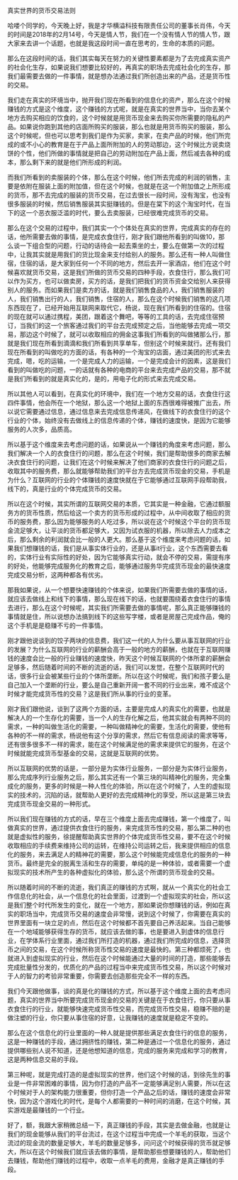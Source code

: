 真实世界的货币交易法则

哈喽个同学的，今天晚上好，我是才华横溢科技有限责任公司的董事长肖伟，今天的时间是2018年的2月14号，今天是情人节，我们在一个没有情人节的情人节，跟大家来去讲一个话题，也就是我这段时间一直在思考的，生命的本质的问题。

那么在这段时间的话，我们其实每天在努力的关键性要素都是为了去完成真实资产的社会化生存，如果说我们想要比较好的，再真实的职场去完成社会化的生存，那我们最需要去做的一件事情，就是想办法通过我们所创造出来的产品，还是货币性的交易。

我们走在真实的环境当中，抛开我们现在所看到的信息化的资产，那么在这个时候赚钱的方式是这个维度，这个赚钱的方式呢，就是在真实的世界当中，当你去某个地方去购买相应的饮食的，这个时候就是用货币现金来去购买你所需要的隐私的产品。如果说你跑到其他的店面所购买的服装，那么也就是用货币购买的服装，那么这个时候呢，但也可以思考到我们是作为买家，卖家，在卖产品的时候，他们所完成的或不小心的教育是在于产品上面所附加的人的劳动那边，这个时候比方说卖烧饼的个性，他们所做的事情就是把自己的劳动附加在产品上面，然后减去各种的成本，那么剩下来的就是他们所形成的利润。

而我们所看到的卖服装的个体，那么在这个时候，他们所去完成的利润的销售，主要是依附在服装上面的附加值，但在这个时候，也就是在这一个附加值之上所形成的货币，那不去完成的服装的货币交易，在过去很长一段时间，没有淘宝，也没有很多服装的时候，然后销售服装其实挺赚钱的。但是在棠下的这个淘宝时代，在当下的这一个恶衣服泛滥的时代，要么去卖服装，已经很难完成货币的交易。

那么在这个交易的过程中，我们其实一个个体处在真实的世界，完成真实的存在的话，他所需要去做的事情，是完成衣食住行，刚才我们跟他所看到的叫做10，那么谈一下组合型的问题，行动的话待会一起去乘坐的士，要么在做第一次的过程中，让我其实就是用我们的货比现金来支付给别人的服务。那么还有一种人叫做住宿，住宿的话，是大家到任何一个不同的地方，然后去开一家酒店，他们在这个时候喜欢就货币交易，这是我们所做的货币交易的四种手段，衣食住行，那么我们可以作为买方，也可以做卖房，买方的话，是我们把我们的货币资金交给别人来获得别人的服务。而如果我们是卖方的话，就是我们销售食品的人，我们销售服装的人，我们销售出行的人，我们销售，住宿的人，那么在这个时候我们销售的这几项东西现在了，已经开始用互联网来取代它，杨说，现在我们所看到的住宿的。住宿的现在就可以通过携程，美团，跟着这个舞吧，等等的工具的话，去完成住宿预订，当我们的这一个旅客通过我们的平台去完成预定之后，当他能够去完成一项交易，那边这个时候了，就可以收取相应的佣金这事我们所看到的叫做猪那么行，那就是我们现在所看到滴滴和我们所看到共享单车，但别这个时候来就行。还有我们现在所看到的叫做吃的方面的话，有各种的一个淘宝的店面，通过美团的形式来去完成，嗯，吃的运输，一个是完成人力的运输，一个是完成会计的因素，这是我们看到的叫做吃的问题，一的话就有各种的电商的平台来去完成产品的交易，那不就是我们所看到的就是真实化的，是的，用电子化的形式来去完成交易。

所以其他人可以看到，在真实化的环境中，我们在一个地方交易的话，衣食住行这四件事情，他会所在一个地狱，那么这一个地狱上面的东西很难得被推广出去，所以说它需要通过信息，通过信息来去完成信息传递风，在做线下的衣食住行的这个行业的个体，始终没有去做线上的信息传递的个体，赚钱的速度快，是因为它能够服务的人次多，品质高。

所以基于这个维度来去考虑问题的话，如果说从一个赚钱的角度来考虑问题，那么我们解决一个人的衣食住行的问题，那么在这个时候，我们是帮助很多的商家去解决衣食住行的问题，让我们在这个时候来解决了他们商家的衣食住行的问题之后，收取其中的服务费，那么就能够帮助我们的平台方去完成货币现金的交易，手机是为什么？互联网的行业的个体赚钱的速度快就在于它能够通过互联网手段帮助我，线下的，真是行业的个体完成货币的交易。

所以在这个时候，其实所谓的互联网交易的本质，它其实是一种金融，它通过额服务方的货币性质，然后给这一个卖方的货币形成的过程中，从中间收取了相应的货币的服务费，那么因为能够服务的人吃过多，所以说在这个时候这个平台的货币现金流足够大，让平淡的货币都足够大，又因为试衣服的机器，所以除去人力成本之后，那么剩余的利润就会比一般的人更大。那么基于这个维度来考虑问题的话，如果我们想赚钱的话，我们是从事实体行业的，还是从事it行业，这个东西需要去看的，实体行业有实际性的好处，因为它能够真实行动，就会不停的交易，需提有序的好处，他能够完成服务化的教育之后，能够通过服务华完成货币现金的最快速度完成交易分析，这两种都各有优劣。

那我如果说，从一个想要快速赚钱的个体来说，如果我们所需要去做的事情的话，就应该去做线上和线下的事情，那么现在线下的话，也就要围绕着衣食住行的事情去进行，那么在这个时候呢，其实我们所需要去做的事情呢，那么真正能够赚钱的事情就是住，所以说想办法搞到线下的这些写字楼，或者是房屋己完成作品，俺的这个手机是是稳赚不亏的一件事情。

刚才跟他说谈到的饺子两块的信息费，我们这一代的人为什么要从事互联网的行业的发展？为什么互联网的行业的薪酬会高于一般的地方的薪酬，也就在于互联网赚钱的速度会比一般的行业赚钱的速度快，昨天这个时候互联网的个体所拿的薪酬会足够多，然后随着时间的不断的流逝的话，我们可以发觉，在整个互联网时代的话，很多行业会被某些行业的个体所垄断。所以在这个时候呢，我们和孩子要么是自己加入一个垄断的行业，要么是自己重新开阔一套不同的行业出来，难不成这个时候才能完成货币性的交易？这是我们所从事的行业的变革。

刚才我们跟他说，谈到了这两个方面的话，主要是完成人的真实化的需要，也就是解决人的一个生存化的需要，当一个人的生存化解之后，他其实就会有两种不同的需求，一种的叫做生活化的需要，一种叫做精神化的需要，生活化的需要，使他有各种的不一样的需求，杨说他有这个分享的需求，然后它有信息阅读的需求等等，还有很多很多不一样的需求，能在这个时候满足他的需求来提供它的服务，在这个时候就能完成货币型基金的交易，这就是互联网的优势。

所以互联网的优势的话是，一部分是为实体行业服务，一部分是为实体行业服务，那么完成序列行业服务之后，那么其实还有一个第三块的叫精神化的服务，完全集成化的服务，更多的时候是一种人性化的体验，所以在这个时候了，人生的虚拟现实的技术的，沉陷的话，就帮助人更好的去完成精神化的享受，所以这是第三块去完成货币现金交易的一种形式。

所以我们现在赚钱的方式的话，早在三个维度上面去完成赚钱，第一个维度了，叫做真实的世界，通过提供衣食住行的服务，来完成货币性的交易，那么第二种的也就是虚拟性的服务，徐提醒帮助真实世界的个体完成货币性交易，要不在这个时候收取相应的手续费来维持公司的运转，在维持公司运转之后，我来提供相应的信息化的服务，来去满足人的精神花的需要，那么这个时候能完成信息化的服务的一种货币。最终是完全的脱离生活和生存的需要，单纯的是一种体验，或者需要一个虚拟现实的技术所产生的各种虚拟化的体验，那么这个所谓的货币现金的交易。

所以随着时间的不断的流逝，我们真正的赚钱的方式啊，就从一个真实化的社会工作信息化的社会，从一个信息化的社会里面，过渡到一个虚拟现实的社会，所以这是我们整个时代所发生的变化，就在一个地方，那如果说你想赚钱的话，例如在真实的职场当中，完成货币交易的速度会非常慢，说到这个时候了，你需要在真实的世界里面有一块立足的点，然后在这个时候都不首先要自己养活起来。当自己能够在一个地域能够获得生存的货币，就应该去做的事，也是要进入到虚体的信息行业，在学体系行业里面，通过我们所打造的机器，通过我们所完成的信息，选择货币之间的交易，在这个时候所称货币性交易的速度是最快的。第三种都烦死了，也就进入到虚拟现实的行业，然后在这个时候能通过大量的时间的打造，那些能够去完成批量性分发的，优质化的产品的过程当中来完成货币性交易，所以这个时候对于人的智力的考验非常重要，你需要去创造那些完全不一样的东西。

我们今天跟他做事，谈的真是化的赚钱的方式，所以基于这个维度上面的去考虑问题，真实的世界当中所要完成货币现金的交易的关键是在于衣食住行，你只要从事衣食住行的行业，就能够快速完成货币性交易，而完成货币性交易，稳赚不赔的是做注塑的行业，你只要从事住宿的好意，让我赚钱的速度就是稳定不变的。

那么在这个信息化的行业里面的一种人就是提供那些满足衣食住行的信息的服务，这是一种赚钱的手段，通过拥挤性的赚钱，第二种是通过一个信息化的服务，通过提供哪些别人说不知道，还是他想知道的信息，完成的服务来完成和学习的教育，这是两种信息交易的手段。

第三种呢，就是完成打造的是虚拟现实的世界，他们这个时候的话，到徐先生的事业是一件非常困难的事情，因为你打造的产品不一定能够满足别人需要，所以在这个时候对于人的架构能力很重要，但你打造一个产品之后的话，赚钱的速度会非常快，因为这个游戏化的时代，是每个人都需要的一种时间的消磨，在这个时候，其实游戏是最赚钱的一个行业。

好了，额，我跟大家稍微总结一下，真正赚钱的手段，其实是去做金融，也就是让我们的现金能够从我们的平台流过，在这个过程当中完成一个羊毛的获取，当这个流过的现金流的数量足够大，羊毛的数量足够多，问问这个时候获得的货币就足够大，所以在这个时候我们就应该去做的事情，是帮助那些想要赚钱的人，帮助他们去赚钱，帮助他们赚钱的过程中，收取一点羊毛的费用，金融才是真正赚钱的手段。
